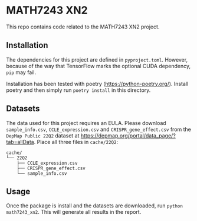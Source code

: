 MATH7243 XN2
============

This repo contains code related to the MATH7243 XN2 project.

Installation
------------

The dependencies for this project are defined in `pyproject.toml`.
However, because of the way that TensorFlow marks the optional CUDA dependency, `pip` may fail.

Installation has been tested with poetry (https://python-poetry.org/).
Install poetry and then simply run `poetry install` in this directory.

Datasets
--------

The data used for this project requires an EULA.
Please download `sample_info.csv`, `CCLE_expression.csv` and `CRISPR_gene_effect.csv`
from the `DepMap Public 22Q2` dataset at https://depmap.org/portal/data_page/?tab=allData.
Place all three files in `cache/22Q2`:
```
cache/
└── 22Q2
    ├── CCLE_expression.csv
    ├── CRISPR_gene_effect.csv
    └── sample_info.csv
```

Usage
-----

Once the package is install and the datasets are downloaded,
run `python math7243_xn2`.
This will generate all results in the report.
